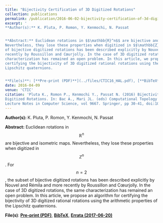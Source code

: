 ```yaml
---
title: "Bijectivity Certification of 3D Digitized Rotations"
collection: publications
permalink: /publication/2016-06-02-bijectivity-certification-of-3d-digitized-rotations
excerpt: '
**Author(s):** K. Pluta, P. Romon, Y. Kenmochi, N. Passat


**Abstract:** Euclidean rotations in $$\mathbb{R}^n$$ are bijective and isometric maps.
Nevertheless, they lose these properties when digitized in $$\mathbb{Z}^n$$. For $$n=2$$, the subset
of bijective digitized rotations has been described explicitly by Nouvel and Rémila and more
recently by Roussillon and Cœurjolly. In the case of 3D digitized rotations, the same
characterization has remained an open problem. In this article, we propose an algorithm for
certifying the bijectivity of 3D digitized rational rotations using the arithmetic properties of the
Lipschitz quaternions.


**File(s)**: [**Pre-print (PDF)**](../files/CTIC16_HAL.pdf), [**BibTeX**](../files/CTIC16.bib), [**Errata (2017-06-20)**](../files/CTIC16_ERRATA.pdf)' 
date: 2016-04-09
venue: 'CTIC'
citation: 'Pluta K., Romon P., Kenmochi Y., Passat N. (2016) Bijectivity Certification of 3D
Digitized Rotations. In: Bac A., Mari JL. (eds) Computational Topology in Image Context. CTIC 2016.
Lecture Notes in Computer Science, vol 9667. Springer, pp 30-41, doi:10.1007/978-3-319-39441-1_4'
---
```

**Author(s):** K. Pluta, P. Romon, Y. Kenmochi, N. Passat


**Abstract:** Euclidean rotations in $$\mathbb{R}^n$$ are bijective and isometric maps.
Nevertheless, they lose these properties when digitized in $$\mathbb{Z}^n$$. For $$n=2$$, the subset
of bijective digitized rotations has been described explicitly by Nouvel and Rémila and more
recently by Roussillon and Cœurjolly. In the case of 3D digitized rotations, the same
characterization has remained an open problem. In this article, we propose an algorithm for
certifying the bijectivity of 3D digitized rational rotations using the arithmetic properties of the
Lipschitz quaternions.


**File(s)**: [**Pre-print (PDF)**](../files/CTIC16_HAL.pdf), [**BibTeX**](../files/CTIC16.bib), [**Errata (2017-06-20)**](../files/CTIC16_ERRATA.pdf)
